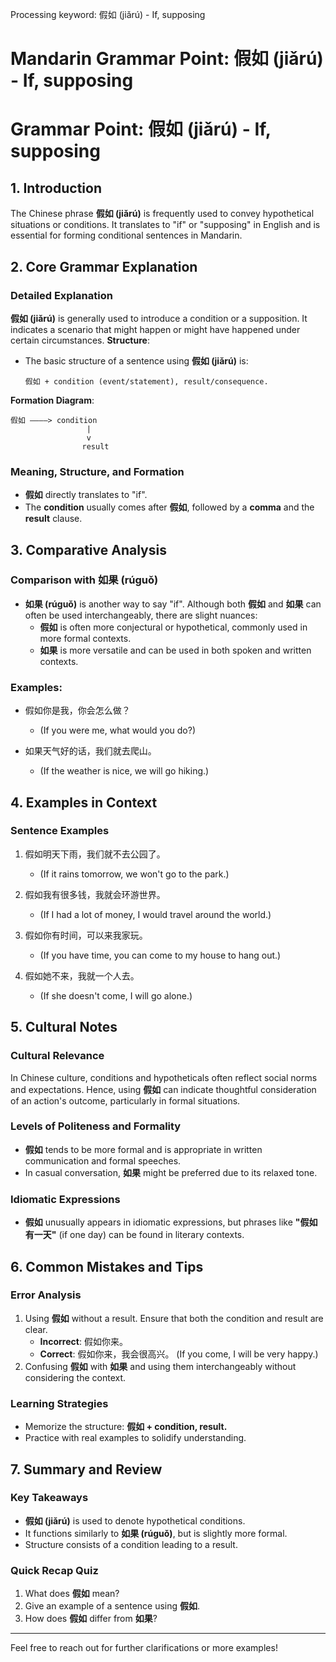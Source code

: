 Processing keyword: 假如 (jiǎrú) - If, supposing
# Mandarin Grammar Point: 假如 (jiǎrú) - If, supposing
# Grammar Point: 假如 (jiǎrú) - If, supposing
## 1. Introduction
The Chinese phrase **假如 (jiǎrú)** is frequently used to convey hypothetical situations or conditions. It translates to "if" or "supposing" in English and is essential for forming conditional sentences in Mandarin.
## 2. Core Grammar Explanation
### Detailed Explanation
**假如 (jiǎrú)** is generally used to introduce a condition or a supposition. It indicates a scenario that might happen or might have happened under certain circumstances. 
**Structure**:
- The basic structure of a sentence using **假如 (jiǎrú)** is:
  ```
  假如 + condition (event/statement), result/consequence.
  ```
**Formation Diagram**:
```
假如 ————> condition
                 |
                 v
                result
```
### Meaning, Structure, and Formation
- **假如** directly translates to "if".
- The **condition** usually comes after **假如**, followed by a **comma** and the **result** clause.
## 3. Comparative Analysis
### Comparison with 如果 (rúguǒ)
- **如果 (rúguǒ)** is another way to say "if". Although both **假如** and **如果** can often be used interchangeably, there are slight nuances:
  - **假如** is often more conjectural or hypothetical, commonly used in more formal contexts.
  - **如果** is more versatile and can be used in both spoken and written contexts.
### Examples:
- 假如你是我，你会怎么做？
  - (If you were me, what would you do?)
  
- 如果天气好的话，我们就去爬山。
  - (If the weather is nice, we will go hiking.)
## 4. Examples in Context
### Sentence Examples
1. 假如明天下雨，我们就不去公园了。
   - (If it rains tomorrow, we won't go to the park.)
   
2. 假如我有很多钱，我就会环游世界。
   - (If I had a lot of money, I would travel around the world.)
   
3. 假如你有时间，可以来我家玩。
   - (If you have time, you can come to my house to hang out.)
   
4. 假如她不来，我就一个人去。
   - (If she doesn't come, I will go alone.)
## 5. Cultural Notes
### Cultural Relevance
In Chinese culture, conditions and hypotheticals often reflect social norms and expectations. Hence, using **假如** can indicate thoughtful consideration of an action's outcome, particularly in formal situations.
### Levels of Politeness and Formality
- **假如** tends to be more formal and is appropriate in written communication and formal speeches.
- In casual conversation, **如果** might be preferred due to its relaxed tone.
### Idiomatic Expressions
- **假如** unusually appears in idiomatic expressions, but phrases like **"假如有一天"** (if one day) can be found in literary contexts.
## 6. Common Mistakes and Tips
### Error Analysis
1. Using **假如** without a result. Ensure that both the condition and result are clear.
   - **Incorrect**: 假如你来。
   - **Correct**: 假如你来，我会很高兴。 (If you come, I will be very happy.)
2. Confusing **假如** with **如果** and using them interchangeably without considering the context.
### Learning Strategies
- Memorize the structure:  **假如 + condition, result.**
- Practice with real examples to solidify understanding.
## 7. Summary and Review 
### Key Takeaways
- **假如 (jiǎrú)** is used to denote hypothetical conditions.
- It functions similarly to **如果 (rúguǒ)**, but is slightly more formal.
- Structure consists of a condition leading to a result.
### Quick Recap Quiz
1. What does **假如** mean?
2. Give an example of a sentence using **假如**.
3. How does **假如** differ from **如果**?
---
Feel free to reach out for further clarifications or more examples!
